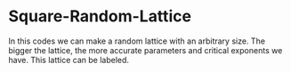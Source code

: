 # Square-Random-Lattice
In this codes we can make a random lattice with an arbitrary size. The bigger the lattice, the more accurate parameters and critical exponents we have.
This lattice can be labeled.
